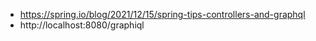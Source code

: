 * https://spring.io/blog/2021/12/15/spring-tips-controllers-and-graphql
* http://localhost:8080/graphiql